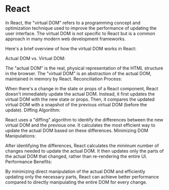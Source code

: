 # React
In React, the "virtual DOM" refers to a programming concept and optimization technique used to improve the performance of updating the user interface. The virtual DOM is not specific to React but is a common approach in many modern web development frameworks.

Here's a brief overview of how the virtual DOM works in React:

Actual DOM vs. Virtual DOM:

The "actual DOM" is the real, physical representation of the HTML structure in the browser.
The "virtual DOM" is an abstraction of the actual DOM, maintained in memory by React.
Reconciliation Process:

When there's a change in the state or props of a React component, React doesn't immediately update the actual DOM.
Instead, it first updates the virtual DOM with the new state or props.
Then, it compares the updated virtual DOM with a snapshot of the previous virtual DOM (before the update).
Diffing Algorithm:

React uses a "diffing" algorithm to identify the differences between the new virtual DOM and the previous one.
It calculates the most efficient way to update the actual DOM based on these differences.
Minimizing DOM Manipulations:

After identifying the differences, React calculates the minimum number of changes needed to update the actual DOM.
It then updates only the parts of the actual DOM that changed, rather than re-rendering the entire UI.
Performance Benefits:

By minimizing direct manipulation of the actual DOM and efficiently updating only the necessary parts, React can achieve better performance compared to directly manipulating the entire DOM for every change.
